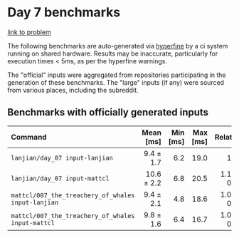 # Day 7 benchmarks

[link to problem](http://adventofcode.com/2021/day/7)

The following benchmarks are auto-generated via [hyperfine](https://github.com/sharkdp/hyperfine) by a ci system running on shared hardware. Results may be inaccurate, particularly for execution times < 5ms, as per the hyperfine warnings.

The "official" inputs were aggregated from repositories participating in the generation of these benchmarks. The "large" inputs (if any) were sourced from various places, including the subreddit.

## Benchmarks with officially generated inputs
| Command | Mean [ms] | Min [ms] | Max [ms] | Relative |
|:---|---:|---:|---:|---:|
| `lanjian/day_07 input-lanjian` | 9.4 ± 1.7 | 6.2 | 19.0 | 1.00 |
| `lanjian/day_07 input-mattcl` | 10.6 ± 2.2 | 6.8 | 20.5 | 1.13 ± 0.31 |
| `mattcl/007_the_treachery_of_whales input-lanjian` | 9.4 ± 2.1 | 4.8 | 18.6 | 1.01 ± 0.29 |
| `mattcl/007_the_treachery_of_whales input-mattcl` | 9.8 ± 1.6 | 6.4 | 16.7 | 1.05 ± 0.25 |
